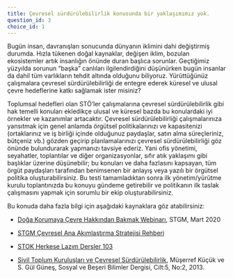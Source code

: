 ```yaml
---
title: Çevresel sürdürülebilirlik konusunda bir yaklaşımımız yok.
question_id: 3
choice_id: 1
---
```


Bugün insan, davranışları sonucunda dünyanın iklimini dahi değiştirmiş durumda. Hızla tükenen doğal kaynaklar, değişen iklim, bozulan ekosistemler artık insanlığın önünde duran başlıca sorunlar. Geçtiğimiz yüzyılda sorunun “başka” canlıları ilgilendirdiğini düşünürken bugün insanlar da dahil tüm varlıkların tehdit altında olduğunu biliyoruz. Yürüttüğünüz çalışmalara çevresel sürdürülebilirliği de entegre ederek küresel ve ulusal çevre hedeflerine katkı sağlamak ister misiniz?

Toplumsal hedefleri olan STÖ’ler çalışmalarına çevresel sürdürülebilirlik gibi hak temelli konuları ekledikçe ulusal ve küresel bazda bu konulardaki iyi örnekler ve kazanımlar artacaktır. Çevresel sürdürülebilirliği çalışmalarınıza yansıtmak için genel anlamda örgütsel politikalarınızı ve kapasitenizi (ortaklarınız ve iş birliği içinde olduğunuz paydaşlar, satın alma süreçleriniz, bütçeniz vb.) gözden geçirip planlamalarınızı çevresel sürdürülebilirliği göz önünde bulundurarak yapmanızı tavsiye ederiz. Yani ofis yönetimi, seyahatler, toplantılar ve diğer organizasyonlar, sıfır atık yaklaşımı gibi başlıklar üzerine düşünebilir; bu konuları ve daha fazlasını kapsayan, tüm örgüt paydaşları tarafından benimsenen bir anlayış veya yazılı bir örgütsel politika oluşturabilirsiniz. Bu testi tamamladıktan sonra ilk yönetim/yürütme kurulu toplantınızda bu konuyu gündeme getirebilir ve politikanın ilk taslak çalışmasını yapmak için sorumlu bir ekip oluşturabilirsiniz.

Bu konuda daha fazla bilgi için aşağıdaki kaynaklara göz atabilirsiniz:

- [<u>Doğa Korumaya Çevre Hakkından Bakmak Webinarı</u>](https://www.youtube.com/watch?v=QsX-pc2WE-o&list=PLNNUSz3jzVL7vWHXlq7KaCZ0TrQxxA3NJ&index=13&t=16s), STGM, Mart 2020

- [<u>STGM Çevresel Ana Akımlaştırma Stratejisi Rehberi</u>](https://www.stgm.org.tr/yayinlar/stgm-cevresel-ana-akimlastirma-stratejisi-rehberi)

- [<u>STOK Herkese Lazım Dersler 103</u>](https://www.stgm.org.tr/sivil-toplum-okulu-stok/103-hak-temelli-yaklasim-ana-akimlastirma)

- [<u>Sivil Toplum Kuruluşları ve Çevresel Sürdürülebilirlik</u>](https://www.researchgate.net/publication/277021137_SIVIL_TOPLUM_KURULUSLARI_VE_CEVRESEL_SURDURULEBILIRLIK), Müşerref Küçük ve S. Gül Güneş, Sosyal ve Beşeri Bilimler Dergisi, Cilt:5, No:2, 2013.

